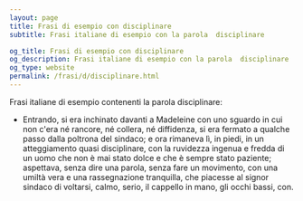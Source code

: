 ```yaml
---
layout: page
title: Frasi di esempio con disciplinare 
subtitle: Frasi italiane di esempio con la parola  disciplinare

og_title: Frasi di esempio con disciplinare 
og_description: Frasi italiane di esempio con la parola  disciplinare
og_type: website
permalink: /frasi/d/disciplinare.html
---
```


Frasi italiane di esempio contenenti la parola disciplinare:


- Entrando, si era inchinato davanti a Madeleine con uno sguardo in cui non c'era né rancore, né collera, né diffidenza, si era fermato a qualche passo dalla poltrona del sindaco; e ora rimaneva lì, in piedi, in un atteggiamento quasi disciplinare, con la ruvidezza ingenua e fredda di un uomo che non è mai stato dolce e che è sempre stato paziente; aspettava, senza dire una parola, senza fare un movimento, con una umiltà vera e una rassegnazione tranquilla, che piacesse al signor sindaco di voltarsi, calmo, serio, il cappello in mano, gli occhi bassi, con.
